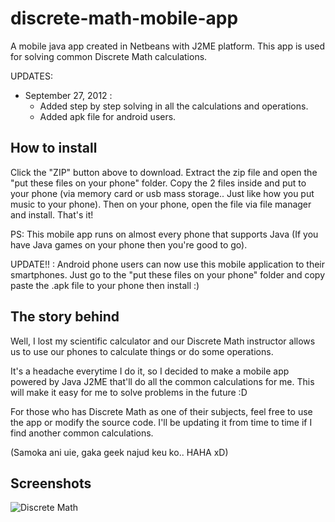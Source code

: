 discrete-math-mobile-app
========================

A mobile java app created in Netbeans with J2ME platform. 
This app is used for solving common Discrete Math calculations.

UPDATES:
* September 27, 2012 : 
  * Added step by step solving in all the calculations and operations.
  * Added apk file for android users.

How to install
--------------

Click the "ZIP" button above to download. Extract the zip file and open the "put these files on your phone" folder.
Copy the 2 files inside and put to your phone (via memory card or usb mass storage.. Just like how you put music to
your phone). Then on your phone, open the file via file manager and install. That's it!

PS: This mobile app runs on almost every phone that supports Java (If you have Java games on your phone then
you're good to go).

UPDATE!! : 
Android phone users can now use this mobile application to their smartphones. 
Just go to the "put these files on your phone" folder and copy paste the .apk file to your phone then install :)


The story behind
----------------

Well, I lost my scientific calculator and our Discrete Math instructor allows us to
use our phones to calculate things or do some operations.

It's a headache everytime I do it, so I decided to make a mobile app powered by Java J2ME
that'll do all the common calculations for me. This will make it easy for me to solve problems
in the future :D

For those who has Discrete Math as one of their subjects, feel free to use the app or modify the source code.
I'll be updating it from time to time if I find another common calculations.

(Samoka ani uie, gaka geek najud keu ko.. HAHA xD)

Screenshots
-----------
![Discrete Math](http://i.imgur.com/YOtwY.jpg "Discrete Math Mobile Java App Screenshot")